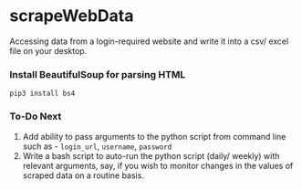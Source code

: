 # scrapeWebData
Accessing data from a login-required website and write it into a csv/ excel file on your desktop.

### Install BeautifulSoup for parsing HTML
`pip3 install bs4`

### To-Do Next
1. Add ability to pass arguments to the python script from command line such as - `login_url`, `username`, `password`
2. Write a bash script to auto-run the python script (daily/ weekly) with relevant arguments, say, if you wish to monitor changes in the values of scraped data on a routine basis.
